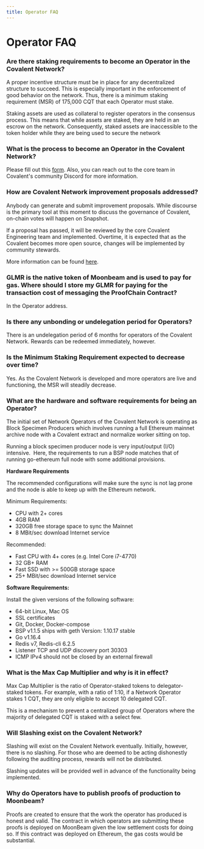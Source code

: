 ```yaml
---
title: Operator FAQ
---
```


# Operator FAQ

### Are there staking requirements to become an Operator in the Covalent Network?

A proper incentive structure must be in place for any decentralized structure to succeed. This is especially important in the enforcement of good behavior on the network. Thus, there is a minimum staking requirement (MSR) of 175,000 CQT that each Operator must stake.

Staking assets are used as collateral to register operators in the consensus process. This means that while assets are staked, they are held in an escrow on the network. Consequently, staked assets are inaccessible to the token holder while they are being used to secure the network

### What is the process to become an Operator in the Covalent Network?

Please fill out this [form](https://covalenthq.typeform.com/to/kzQnxBul). Also, you can reach out to the core team in Covalent's community Discord for more information.

### How are Covalent Network improvement proposals addressed?

Anybody can generate and submit improvement proposals. While discourse is the primary tool at this moment to discuss the governance of Covalent, on-chain votes will happen on Snapshot.

If a proposal has passed, it will be reviewed by the core Covalent Engineering team and implemented. Overtime, it is expected that as the Covalent becomes more open source, changes will be implemented by community stewards.

More information can be found [here](https://www.covalenthq.com/docs/network/covalent-query-token/governance/).

### GLMR is the native token of Moonbeam and is used to pay for gas. Where should I store my GLMR for paying for the transaction cost of messaging the ProofChain Contract?

 In the Operator address.

### Is there any unbonding or undelegation period for Operators?

There is an undelegation period of 6 months for operators of the Covalent Network. Rewards can be redeemed immediately, however.  

### Is the Minimum Staking Requirement expected to decrease over time?

Yes. As the Covalent Network is developed and more operators are live and functioning, the MSR will steadily decrease.

### What are the hardware and software requirements for being an Operator?

The initial set of Network Operators of the Covalent Network is operating as Block Specimen Producers which involves running a full Ethereum mainnet archive node with a Covalent extract and normalize worker sitting on top.

Running a block specimen producer node is very input/output (I/O) intensive.  Here, the requirements to run a BSP node matches that of running go-ethereum full node with some additional provisions.

**Hardware Requirements**

The recommended configurations will make sure the sync is not lag prone and the node is able to keep up with the Ethereum network.

Minimum Requirements:

- CPU with 2+ cores
- 4GB RAM
- 320GB free storage space to sync the Mainnet
- 8 MBit/sec download Internet service

Recommended:

- Fast CPU with 4+ cores (e.g. Intel Core i7-4770)
- 32 GB+ RAM
- Fast SSD with >= 500GB storage space
- 25+ MBit/sec download Internet service

**Software Requirements:**

Install the given versions of the following software:

- 64-bit Linux, Mac OS
- SSL certificates
- Git, Docker, Docker-compose
- BSP v1.1.5 ships with geth Version: 1.10.17 stable
- Go v1.16.4
- Redis v7, Redis-cli 6.2.5
- Listener TCP and UDP discovery port 30303
- ICMP IPv4 should not be closed by an external firewall

### What is the Max Cap Multiplier and why is it in effect?

Max Cap  Multiplier is the ratio of Operator-staked tokens to delegator-staked tokens. For example, with a ratio of 1:10, if a Network Operator stakes 1 CQT, they are only eligible to accept 10 delegated CQT.

This is a mechanism to prevent a centralized group of Operators where the majority of delegated CQT is staked with a select few.

### Will Slashing exist on the Covalent Network?

Slashing will exist on the Covalent Network eventually. Initially, however, there is no slashing. For those who are deemed to be acting dishonestly following the auditing process, rewards will not be distributed.

Slashing updates will be provided well in advance of the functionality being implemented.

### Why do Operators have to publish proofs of production to Moonbeam?

Proofs are created to ensure that the work the operator has produced is honest and valid. The contract in which operators are submitting these proofs is deployed on MoonBeam given the low settlement costs for doing so. If this contract was deployed on Ethereum, the gas costs would be substantial.
